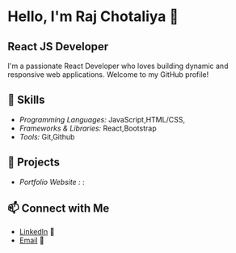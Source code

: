 # Hello, I'm Raj Chotaliya 👋

## React JS Developer

I'm a passionate React Developer who loves building dynamic and responsive web applications. Welcome to my GitHub profile!
  
## 🔧 Skills
- *Programming Languages:* JavaScript,HTML/CSS, 
- *Frameworks & Libraries:* React,Bootstrap
- *Tools:* Git,Github

## 🌟 Projects
- *Portfolio Website :* : 

## 📫 Connect with Me
- [LinkedIn](https://www.linkedin.com/in/raj-chotaliya-931527270) 🔗
- [Email](mailto:chotaliyaraj5@gmail.com) 📧
